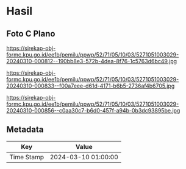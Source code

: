 # Hasil

## Foto C Plano

https://sirekap-obj-formc.kpu.go.id/ee1b/pemilu/ppwp/52/71/05/10/03/5271051003029-20240310-000812--190bb8e3-572b-4dea-8f76-1c5763d6bc49.jpg

https://sirekap-obj-formc.kpu.go.id/ee1b/pemilu/ppwp/52/71/05/10/03/5271051003029-20240310-000833--f00a7eee-d61d-4171-b6b5-2736af4b6705.jpg

https://sirekap-obj-formc.kpu.go.id/ee1b/pemilu/ppwp/52/71/05/10/03/5271051003029-20240310-000856--c0aa30c7-b6d0-457f-a94b-0b3dc93895be.jpg


## Metadata

| Key        | Value               |
| ---------- | ------------------- |
| Time Stamp | 2024-03-10 01:00:00 |



